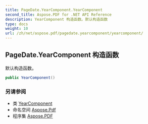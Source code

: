 ```yaml
---
title: PageDate.YearComponent.YearComponent
second_title: Aspose.PDF for .NET API Reference
description: YearComponent 构造函数。默认构造函数
type: docs
weight: 10
url: /zh/net/aspose.pdf/pagedate.yearcomponent/yearcomponent/
---
```

## PageDate.YearComponent 构造函数

默认构造函数。

```csharp
public YearComponent()
```

### 另请参阅

* 类 [YearComponent](../)
* 命名空间 [Aspose.Pdf](../../../aspose.pdf/)
* 程序集 [Aspose.PDF](../../../)